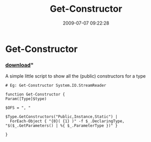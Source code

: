 ﻿---
pid:            1201
parent:         0
children:       
poster:         Joel Bennett
title:          Get-Constructor
date:           2009-07-07 09:22:28
format:         posh
---

# Get-Constructor

### [download](1201.ps1)"

A simple little script to show all the (public) constructors for a type

```posh
# Eg: Get-Constructor System.IO.StreamReader

function Get-Constructor {
Param([Type]$type) 

$OFS = ", "

$Type.GetConstructors("Public,Instance,Static") | 
  ForEach-Object { "{0}( {1} )" -f $_.DeclaringType, "$($_.GetParameters() | %{ $_.ParameterType })" }

}
```
